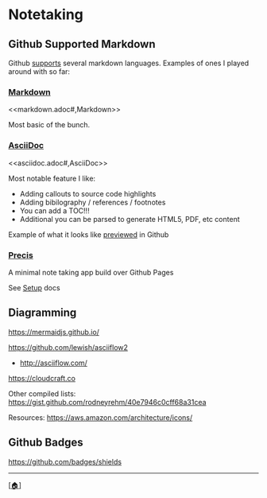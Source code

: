 # Notetaking

## Github Supported Markdown

Github [supports](https://github.com/github/markup#markups) several markdown languages. Examples of ones I played around with so far:

### [Markdown](markdown.adoc)
<<markdown.adoc#,Markdown>>

Most basic of the bunch.

### [AsciiDoc](asciidoc.adoc)
<<asciidoc.adoc#,AsciiDoc>>

Most notable feature I like:

- Adding callouts to source code highlights
- Adding bibilography / references / footnotes
- You can add a TOC!!!
- Additional you can be parsed to generate HTML5, PDF, etc content

Example of what it looks like [previewed](https://gist.github.com/dcode/) in Github

### [Precis](https://github.com/culgnol/precis)

A minimal note taking app build over Github Pages

See [Setup](https://github.com/abhin4v/precis/blob/master/setup.markdown) docs

## Diagramming

https://mermaidjs.github.io/

https://github.com/lewish/asciiflow2
* http://asciiflow.com/

https://cloudcraft.co

Other compiled lists:
https://gist.github.com/rodneyrehm/40e7946c0cff68a31cea

Resources:
https://aws.amazon.com/architecture/icons/

## Github Badges

https://github.com/badges/shields

---

[\[:house:\]](../README.md)
